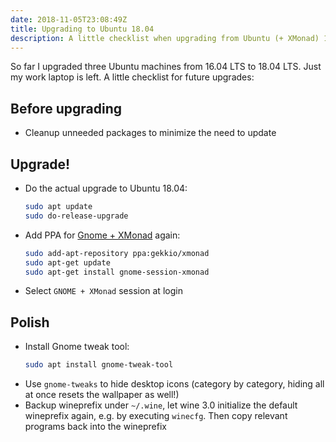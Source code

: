 ```yaml
---
date: 2018-11-05T23:08:49Z
title: Upgrading to Ubuntu 18.04
description: A little checklist when upgrading from Ubuntu (+ XMonad) 16.04 to 18.04
---
```


So far I upgraded three Ubuntu machines from 16.04 LTS to 18.04 LTS.
Just my work laptop is left. A little checklist for future upgrades:

## Before upgrading

* Cleanup unneeded packages to minimize the need to update

## Upgrade!

* Do the actual upgrade to Ubuntu 18.04:
    ```bash
    sudo apt update
    sudo do-release-upgrade
    ```
* Add PPA for [Gnome + XMonad](https://github.com/Gekkio/gnome-session-xmonad) again:
    ```bash
    sudo add-apt-repository ppa:gekkio/xmonad
    sudo apt-get update
    sudo apt-get install gnome-session-xmonad
    ```
* Select `GNOME + XMonad` session at login

## Polish

* Install Gnome tweak tool:
    ```bash
    sudo apt install gnome-tweak-tool
    ```
* Use `gnome-tweaks` to hide desktop icons (category by category, hiding all at once resets the wallpaper as well!)
* Backup wineprefix under `~/.wine`, let wine 3.0 initialize the default wineprefix again, e.g. by executing `winecfg`. Then copy relevant programs back into the wineprefix

